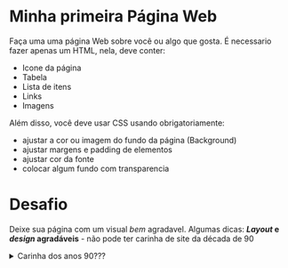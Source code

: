 # Minha primeira Página Web

Faça uma uma página Web sobre você ou algo que gosta. É necessario fazer apenas um HTML, nela, deve conter:

- Icone da página
- Tabela
- Lista de itens 
- Links
- Imagens

Além disso, você deve usar CSS usando obrigatoriamente:
- ajustar a cor ou imagem do fundo da página (Background)
- ajustar margens e padding de elementos
- ajustar cor da fonte
- colocar algum fundo com transparencia
# Desafio
Deixe sua página com um visual *bem* agradavel. Algumas dicas: 
**_Layout_ e _design_ agradáveis** - não pode ter carinha de site da década
   de 90
   <details>
      <summary>Carinha dos anos 90???</summary>
      <p>Nos primórdios da Web, os designs eram bem ruins:
      </p>
      <p>
         <img src="../../images/site-anos-90s-1.png" height="250">
         <img src="../../images/site-anos-90s-2.png" height="250">
         <img src="../../images/site-anos-90s-3.png" height="250">
         <img src="../../images/site-anos-90s-4.png" height="250">
         <img src="../../images/site-anos-90s-5.png" height="250">
         <img src="../../images/site-anos-90s-6.png" height="250">
      </p>
      <p>O que faziam "de errado"? Bom, hoje evitamos:</p>
      <ul>
         <li>Usar cores demais.</li>
         <li>Usar imagens de fundo indiscriminadamente. Hoje devemos usar com parcimônia (de preferência sem repetição).</li>
         <li>Usar as fontes padrão (ex: Arial, Times New Roman etc.). Hoje se elas aparecem o usuário sente que houve desleixo do programador.</li>
         <li>A estilização padrão dos hiperlinks (sublinhado com cor azul ou roxo, depois de visitado). O sublinhado pode ficar charmoso apenas em <code>:hover</code>.</li>
         <li>Usar degradês muito extravagentes.</li>
         <li>Usar layouts simples de 1 única coluna.</li>
         <li>Não separar visualmente os "ambientes" (cabeçalho, miolo, rodapé etc.). Hoje em dia é bom que sejam bem distintos.</li>
         <li>Usar bordas muito grossas. Elas devem ser sutis (1px? Máximo 2px em geral).</li>
         <li>Arredondar demais as bordas, especialmente se o elemento for retangular. Isso distorce. Se quiser arrendondar, que seja circular ou que seja apenas os cantinhos (ex: máximo 5-10px).</li>
         <li>Não usar imagens. Hoje elas são essenciais para compor o design de sites. Tanto imagens de conteúdo (isto é, <code>&lt;img&gt;</code>), quanto de fundo.</li>
         <li>Não pensar sobre o "espaço vazio". É muito importante planejarmos os espaços que possuem coisas e aqueles que não possuem. Não pode ter tudo "agarrado". Devemos pensar bem nas distâncias entre as coisas.</li>
      </ul>
      <p>Alguns exemplos de bons designs de hoje em dia:</p>
      <ul>
         <li><a href="https://www.batokasafaris.com/">Batoka Safaris</a></li>
         <li><a href="https://wovenmagazine.com/">Revista Woven</a></li>
         <li><a href="https://alistapart.com/">A List Apart</a></li>
         <li><a href="https://www.artstation.com/">ArtStation</a></li>
         <li><a href="https://www.nowness.com/">Loja Nowness</a></li>
         <li><a href="https://store.steampowered.com/">Steam</a></li>
      </ul>
   </details>
